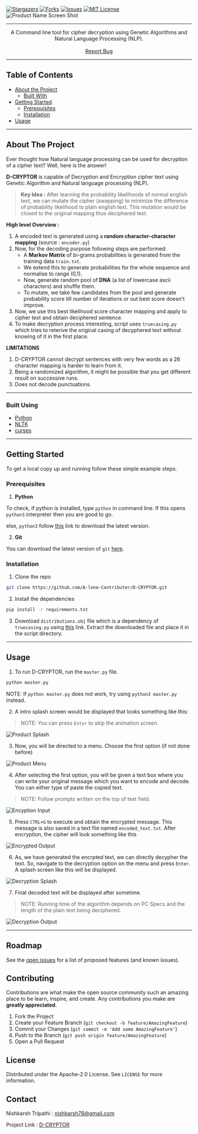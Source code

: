 <!-- PROJECT SHIELDS -->
[![Stargazers][stars-shield]][stars-url]
[![Forks][forks-shield]][forks-url]
[![Issues][issues-shield]][issues-url]
[![MIT License][license-shield]][license-url]
![Product Name Screen Shot][product-screenshot]

<hr>
<p>
  <p align="center">
    A Command line tool for cipher decryption using Genetic Algorithms and Natural Language Processing (NLP).
    <br />
    <br />
    <a href="https://github.com/A-lone-Contributer/D-CRYPTOR/issues">Report Bug</a>
    </p>
</p>

<hr>

<!-- TABLE OF CONTENTS -->
## Table of Contents

* [About the Project](#about-the-project)
  * [Built With](#built-with)
* [Getting Started](#getting-started)
  * [Prerequisites](#prerequisites)
  * [Installation](#installation)
* [Usage](#usage)

<hr>

<!-- ABOUT THE PROJECT -->
## About The Project

Ever thought how Natural language processing can be used for decryption of a cipher text? Well, here is the answer!

**D-CRYPTOR** is capable of Decryption and Encryption cipher text using Genetic Algorithm and Natural language processing (NLP).

> **Key Idea :** After learning the probability likelihoods of normal english text, we can mutate the cipher (swapping) to minimize the difference of
probability likelihood to plain english text. This mutation would be closed to the original mapping thus deciphered text.

**High level Overview :**
1. A encoded text is generated using a **random character-character mapping** (source : <code>encoder.py</code>)
2. Now, for the decoding purpose following steps are performed:
    * A **Markov Matrix** of bi-grams probabilities is generated from the training data <code>train.txt</code>.
    * We extend this to generate probabilities for the whole sequence and normalise to range (0,1).
    * Now, generate random pool of **DNA** (a list of lowercase ascii characters) and shuffle them.
    * To mutate, we take few candidates from the pool and generate probability score till number of iterations or out best score doesn't improve.
3. Now, we use this best likelihood score character mapping and apply to cipher text and obtain deciphered sentence.
4. To make decryption process interesting, script uses <code>truecasing.py</code> which tries to reterive the original casing of decyphered text without knowing of it in the first place.

**LIMITATIONS** 

1. D-CRYPTOR cannot decrypt sentences with very few words as a 26 character mapping is harder to learn from it.
2. Being a randomized algorithm, it might be possible that you get different result on successive runs.
3. Does not decode punctuations.

<hr>

### Built Using
* [Python](https://www.python.org/)
* [NLTK](https://www.nltk.org/)
* [curses](https://docs.python.org/3/library/curses.html)

<hr>

<!-- GETTING STARTED -->
## Getting Started

To get a local copy up and running follow these simple example steps.

### Prerequisites

1. **Python**

To check, if python is installed, type <code>python</code> in command line. If this opens <code>python3</code> interpreter then you are good to go. 

else, <code>python3</code> follow [this](https://www.python.org/downloads/) link to download the latest version.

2. **Git**

You can download the latest version of <code>git</code> [here](https://git-scm.com/downloads).

### Installation

1. Clone the repo

```sh
git clone https://github.com/A-lone-Contributer/D-CRYPTOR.git
```
2. Install the dependencies

```sh
pip install -r requirements.txt
```

3. Download <code>distributions.obj</code> file which is a dependency of <code>truecasing.py</code> using [this](https://github.com/nreimers/truecaser/releases/download/v1.0/english_distributions.obj.zip) link. Extract the downloaded file and place it in the script directory.

<hr>

<!-- USAGE EXAMPLES -->
## Usage

1. To run D-CRYPTOR, run the <code>master.py</code> file.

```sh
python master.py
```
NOTE: If <code>python master.py</code> does not work, try using <code>python3 master.py</code> instead.

2. A intro splash screen would be displayed that looks something like this:

> NOTE: You can press <code>Enter</code> to skip the animation screen.

![Product Splash][product-splash]


3. Now, you will be directed to a menu. Choose the first option (if not done before)

![Product Menu][product-menu]

4. After selecting the first option, you will be given a text box where you can write your original message which you want to
encode and decode. You can either type of paste the copied text.

> NOTE: Follow prompts written on the top of text field.

![Encyption Input][encryption-input]

5. Press <code>CTRL+G</code> to execute and obtain the encrypted message. This message is also saved in a text file named <code>encoded_text.txt</code>.
After encryption, the cipher will look something like this

![Encrypted Output][encryption-output]

6. As, we have generated the encrpted text, we can directly decypher the text. So, navigate to the decryption option on the menu and press <code>Enter</code>. A splash screen like this will be displayed.

![Decryption Splash][decryption-splash]

7. Final decoded text will be displayed after sometime. 

> NOTE: Running time of the algorithm depends on PC Specs and the length of the plain text being deciphered.


![Decryption Output][decryption-output]


<hr>

<!-- ROADMAP -->
## Roadmap

See the [open issues](https://github.com/A-lone-Contributer/D-CRYPTOR/issues) for a list of proposed features (and known issues).

<!-- CONTRIBUTING -->
## Contributing

Contributions are what make the open source community such an amazing place to be learn, inspire, and create. Any contributions you make are **greatly appreciated**.

1. Fork the Project
2. Create your Feature Branch (`git checkout -b feature/AmazingFeature`)
3. Commit your Changes (`git commit -m 'Add some AmazingFeature'`)
4. Push to the Branch (`git push origin feature/AmazingFeature`)
5. Open a Pull Request


<!-- LICENSE -->
## License

Distributed under the Apache-2.0 License. See `LICENSE` for more information.

<!-- CONTACT -->
## Contact

Nishkarsh Tripathi : nishkarsh78@gmail.com

Project Link : [D-CRYPTOR](https://github.com/A-lone-Contributer/D-CRYPTOR)



<!-- MARKDOWN LINKS & IMAGES -->
<!-- https://www.markdownguide.org/basic-syntax/#reference-style-links -->
[issues-shield]:	https://img.shields.io/github/issues/A-lone-Contributer/D-CRYPTOR
[issues-url]: https://github.com/A-lone-Contributer/D-CRYPTOR/issues
[forks-shield]: https://img.shields.io/github/forks/A-lone-Contributer/D-CRYPTOR
[forks-url]: https://github.com/A-lone-Contributer/D-CRYPTOR/network/members
[stars-shield]: https://img.shields.io/github/stars/A-lone-Contributer/D-CRYPTOR
[stars-url]: https://github.com/A-lone-Contributer/D-CRYPTOR/stargazers
[license-shield]: https://img.shields.io/github/license/A-lone-Contributer/D-CRYPTOR
[license-url]: https://github.com/A-lone-Contributer/D-CRYPTOR/blob/main/LICENSE
[product-screenshot]: images/logo.png
[product-splash]: images/Splash.png
[product-menu]: images/main.png
[encryption-input]: images/encrypt_input.png
[encryption-output]: images/encoded_output.png
[decryption-splash]: images/decrypt_splash.png
[decryption-output]: images/decoded_output.png
